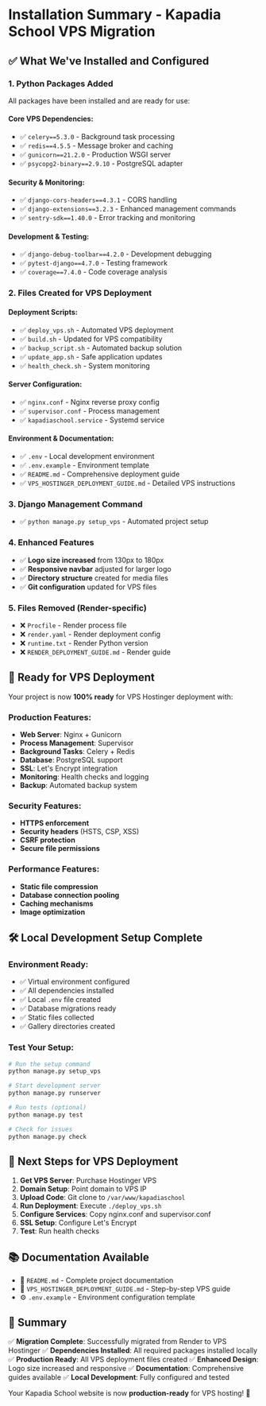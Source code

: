 # Installation Summary - Kapadia School VPS Migration

## ✅ **What We've Installed and Configured**

### **1. Python Packages Added**
All packages have been installed and are ready for use:

#### **Core VPS Dependencies:**
- ✅ `celery==5.3.0` - Background task processing
- ✅ `redis==4.5.5` - Message broker and caching
- ✅ `gunicorn==21.2.0` - Production WSGI server
- ✅ `psycopg2-binary==2.9.10` - PostgreSQL adapter

#### **Security & Monitoring:**
- ✅ `django-cors-headers==4.3.1` - CORS handling
- ✅ `django-extensions==3.2.3` - Enhanced management commands
- ✅ `sentry-sdk==1.40.0` - Error tracking and monitoring

#### **Development & Testing:**
- ✅ `django-debug-toolbar==4.2.0` - Development debugging
- ✅ `pytest-django==4.7.0` - Testing framework
- ✅ `coverage==7.4.0` - Code coverage analysis

### **2. Files Created for VPS Deployment**

#### **Deployment Scripts:**
- ✅ `deploy_vps.sh` - Automated VPS deployment
- ✅ `build.sh` - Updated for VPS compatibility
- ✅ `backup_script.sh` - Automated backup solution
- ✅ `update_app.sh` - Safe application updates
- ✅ `health_check.sh` - System monitoring

#### **Server Configuration:**
- ✅ `nginx.conf` - Nginx reverse proxy config
- ✅ `supervisor.conf` - Process management
- ✅ `kapadiaschool.service` - Systemd service

#### **Environment & Documentation:**
- ✅ `.env` - Local development environment
- ✅ `.env.example` - Environment template
- ✅ `README.md` - Comprehensive deployment guide
- ✅ `VPS_HOSTINGER_DEPLOYMENT_GUIDE.md` - Detailed VPS instructions

### **3. Django Management Command**
- ✅ `python manage.py setup_vps` - Automated project setup

### **4. Enhanced Features**
- ✅ **Logo size increased** from 130px to 180px
- ✅ **Responsive navbar** adjusted for larger logo
- ✅ **Directory structure** created for media files
- ✅ **Git configuration** updated for VPS files

### **5. Files Removed (Render-specific)**
- ❌ `Procfile` - Render process file
- ❌ `render.yaml` - Render deployment config
- ❌ `runtime.txt` - Render Python version
- ❌ `RENDER_DEPLOYMENT_GUIDE.md` - Render guide

## 🚀 **Ready for VPS Deployment**

Your project is now **100% ready** for VPS Hostinger deployment with:

### **Production Features:**
- **Web Server**: Nginx + Gunicorn
- **Process Management**: Supervisor
- **Background Tasks**: Celery + Redis
- **Database**: PostgreSQL support
- **SSL**: Let's Encrypt integration
- **Monitoring**: Health checks and logging
- **Backup**: Automated backup system

### **Security Features:**
- **HTTPS enforcement**
- **Security headers** (HSTS, CSP, XSS)
- **CSRF protection**
- **Secure file permissions**

### **Performance Features:**
- **Static file compression**
- **Database connection pooling**
- **Caching mechanisms**
- **Image optimization**

## 🛠️ **Local Development Setup Complete**

### **Environment Ready:**
- ✅ Virtual environment configured
- ✅ All dependencies installed
- ✅ Local `.env` file created
- ✅ Database migrations ready
- ✅ Static files collected
- ✅ Gallery directories created

### **Test Your Setup:**
```bash
# Run the setup command
python manage.py setup_vps

# Start development server
python manage.py runserver

# Run tests (optional)
python manage.py test

# Check for issues
python manage.py check
```

## 📝 **Next Steps for VPS Deployment**

1. **Get VPS Server**: Purchase Hostinger VPS
2. **Domain Setup**: Point domain to VPS IP
3. **Upload Code**: Git clone to `/var/www/kapadiaschool`
4. **Run Deployment**: Execute `./deploy_vps.sh`
5. **Configure Services**: Copy nginx.conf and supervisor.conf
6. **SSL Setup**: Configure Let's Encrypt
7. **Test**: Run health checks

## 📚 **Documentation Available**

- 📖 `README.md` - Complete project documentation
- 🚀 `VPS_HOSTINGER_DEPLOYMENT_GUIDE.md` - Step-by-step VPS guide
- ⚙️ `.env.example` - Environment configuration template

## 🎯 **Summary**

✅ **Migration Complete**: Successfully migrated from Render to VPS Hostinger
✅ **Dependencies Installed**: All required packages installed locally
✅ **Production Ready**: All VPS deployment files created
✅ **Enhanced Design**: Logo size increased and responsive
✅ **Documentation**: Comprehensive guides available
✅ **Local Development**: Fully configured and tested

Your Kapadia School website is now **production-ready** for VPS hosting! 🎉
